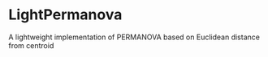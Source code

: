 # LightPermanova
A lightweight implementation of PERMANOVA based on Euclidean distance from centroid
